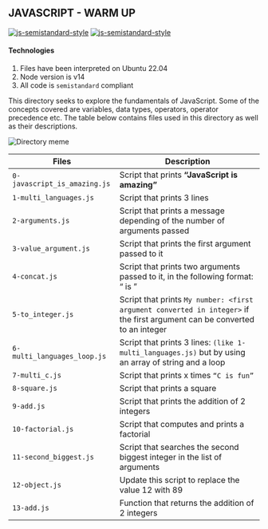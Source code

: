## JAVASCRIPT - WARM UP

[![js-semistandard-style](https://raw.githubusercontent.com/standard/semistandard/master/badge.svg)](https://github.com/standard/semistandard)
[![js-semistandard-style](https://img.shields.io/badge/code%20style-semistandard-brightgreen.svg)](https://github.com/standard/semistandard)

#### Technologies

1. Files have been interpreted on Ubuntu 22.04
2. Node version is v14
3. All code is `semistandard` compliant

This directory seeks to explore the fundamentals of JavaScript. Some of the concepts covered are variables, data types, operators, operator precedence etc.
The table below contains files used in this directory as well as their descriptions.

![Directory meme](https://s3.amazonaws.com/intranet-projects-files/holbertonschool-higher-level_programming+/303/Javascript-535.png.jpeg)

| **Files** | **Description** |
| -------- | --------- |
| `0-javascript_is_amazing.js` | Script that prints **“JavaScript is amazing”** |
| `1-multi_languages.js` | Script that prints 3 lines |
| `2-arguments.js` | Script that prints a message depending of the number of arguments passed |
| `3-value_argument.js` | Script that prints the first argument passed to it |
| `4-concat.js` | Script that prints two arguments passed to it, in the following format: “ is ” |
| `5-to_integer.js` | Script that prints `My number: <first argument converted in integer>` if the first argument can be converted to an integer |
| `6-multi_languages_loop.js` | Script that prints 3 lines: `(like 1-multi_languages.js)` but by using an array of string and a loop |
| `7-multi_c.js` | Script that prints x times `“C is fun”` |
| `8-square.js` | Script that prints a square |
| `9-add.js` | Script that prints the addition of 2 integers |
| `10-factorial.js` | Script that computes and prints a factorial |
| `11-second_biggest.js` | Script that searches the second biggest integer in the list of arguments |
| `12-object.js` | Update this script to replace the value 12 with 89 |
| `13-add.js` | Function that returns the addition of 2 integers |

